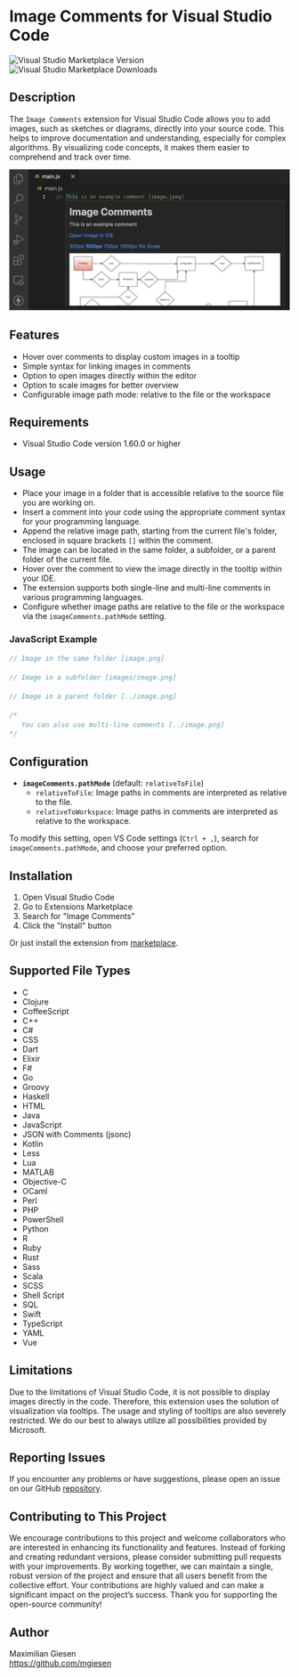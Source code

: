 # Image Comments for Visual Studio Code

![Visual Studio Marketplace Version](https://img.shields.io/visual-studio-marketplace/v/mgiesen.image-comments)
![Visual Studio Marketplace Downloads](https://img.shields.io/visual-studio-marketplace/d/mgiesen.image-comments)

## Description

The `Image Comments` extension for Visual Studio Code allows you to add images, such as sketches or diagrams, directly into your source code. This helps to improve documentation and understanding, especially for complex algorithms. By visualizing code concepts, it makes them easier to comprehend and track over time.

![Image](readme/image-comment.png)

## Features

- Hover over comments to display custom images in a tooltip
- Simple syntax for linking images in comments
- Option to open images directly within the editor
- Option to scale images for better overview
- Configurable image path mode: relative to the file or the workspace

## Requirements

- Visual Studio Code version 1.60.0 or higher

## Usage

- Place your image in a folder that is accessible relative to the source file you are working on.
- Insert a comment into your code using the appropriate comment syntax for your programming language.
- Append the relative image path, starting from the current file's folder, enclosed in square brackets `[]` within the comment.
- The image can be located in the same folder, a subfolder, or a parent folder of the current file.
- Hover over the comment to view the image directly in the tooltip within your IDE.
- The extension supports both single-line and multi-line comments in various programming languages.
- Configure whether image paths are relative to the file or the workspace via the `imageComments.pathMode` setting.

### JavaScript Example

```javascript
// Image in the same folder [image.png]

// Image in a subfolder [images/image.png]

// Image in a parent folder [../image.png]

/*
   You can also use multi-line comments [../image.png]
*/
```

## Configuration

- **`imageComments.pathMode`** (default: `relativeToFile`)
  - `relativeToFile`: Image paths in comments are interpreted as relative to the file.
  - `relativeToWorkspace`: Image paths in comments are interpreted as relative to the workspace.

To modify this setting, open VS Code settings (`Ctrl + ,`), search for `imageComments.pathMode`, and choose your preferred option.

## Installation

1. Open Visual Studio Code
2. Go to Extensions Marketplace
3. Search for "Image Comments"
4. Click the "Install" button

Or just install the extension from [marketplace](https://marketplace.visualstudio.com/items?itemName=mgiesen.image-comments&ssr=false#review-details).

## Supported File Types

- C
- Clojure
- CoffeeScript
- C++
- C#
- CSS
- Dart
- Elixir
- F#
- Go
- Groovy
- Haskell
- HTML
- Java
- JavaScript
- JSON with Comments (jsonc)
- Kotlin
- Less
- Lua
- MATLAB
- Objective-C
- OCaml
- Perl
- PHP
- PowerShell
- Python
- R
- Ruby
- Rust
- Sass
- Scala
- SCSS
- Shell Script
- SQL
- Swift
- TypeScript
- YAML
- Vue

## Limitations

Due to the limitations of Visual Studio Code, it is not possible to display images directly in the code. Therefore, this extension uses the solution of visualization via tooltips. The usage and styling of tooltips are also severely restricted. We do our best to always utilize all possibilities provided by Microsoft.

## Reporting Issues

If you encounter any problems or have suggestions, please open an issue on our GitHub [repository](https://github.com/mgiesen/Image-Comments).

## Contributing to This Project

We encourage contributions to this project and welcome collaborators who are interested in enhancing its functionality and features. Instead of forking and creating redundant versions, please consider submitting pull requests with your improvements. By working together, we can maintain a single, robust version of the project and ensure that all users benefit from the collective effort. Your contributions are highly valued and can make a significant impact on the project’s success. Thank you for supporting the open-source community!

## Author

Maximilian Giesen  
https://github.com/mgiesen
